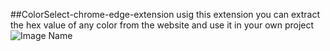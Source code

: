 ##ColorSelect-chrome-edge-extension
usig this extension you can extract the hex value of any color from the website and use it in your own project
![Image Name](/aseets/0.2.png)


